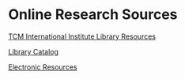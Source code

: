 # Online Research Sources

[TCM International Institute Library Resources](https://moodle.tcmi.edu/mod/page/view.php?id=62292)

[Library Catalog](https://library.tcmi.edu/)

[Electronic Resources](https://www.tcmi.edu/resources/electronic-resources-2/?lang=en)

